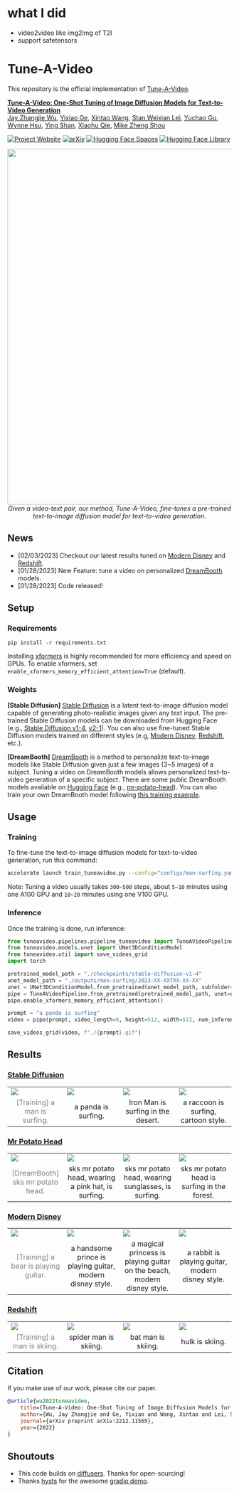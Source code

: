 # what I did
- video2video like img2img of T2I
- support safetensors

# Tune-A-Video

This repository is the official implementation of [Tune-A-Video](https://arxiv.org/abs/2212.11565).

**[Tune-A-Video: One-Shot Tuning of Image Diffusion Models for Text-to-Video Generation](https://arxiv.org/abs/2212.11565)**
<br/>
[Jay Zhangjie Wu](https://zhangjiewu.github.io/), 
[Yixiao Ge](https://geyixiao.com/), 
[Xintao Wang](https://xinntao.github.io/), 
[Stan Weixian Lei](), 
[Yuchao Gu](https://ycgu.site/), 
[Wynne Hsu](https://www.comp.nus.edu.sg/~whsu/), 
[Ying Shan](https://scholar.google.com/citations?user=4oXBp9UAAAAJ&hl=en), 
[Xiaohu Qie](https://scholar.google.com/citations?user=mk-F69UAAAAJ&hl=en), 
[Mike Zheng Shou](https://sites.google.com/view/showlab)
<br/>

[![Project Website](https://img.shields.io/badge/Project-Website-orange)](https://tuneavideo.github.io/)
[![arXiv](https://img.shields.io/badge/arXiv-2212.11565-b31b1b.svg)](https://arxiv.org/abs/2212.11565)
[![Hugging Face Spaces](https://img.shields.io/badge/%F0%9F%A4%97%20Hugging%20Face-Spaces-blue)](https://huggingface.co/spaces/Tune-A-Video-library/Tune-A-Video-Training-UI)
[![Hugging Face Library](https://img.shields.io/badge/%F0%9F%A4%97%20Hugging%20Face-Library-green)](https://huggingface.co/spaces/Tune-A-Video-library/Tune-A-Video-Training-UI)


<p align="center">
<img src="https://tuneavideo.github.io/static/images/overview.png" width="800px"/>  
<br>
<em>Given a video-text pair, our method, Tune-A-Video, fine-tunes a pre-trained text-to-image diffusion model for text-to-video generation.</em>
</p>

## News
- [02/03/2023] Checkout our latest results tuned on [Modern Disney](https://huggingface.co/nitrosocke/mo-di-diffusion) and [Redshift](https://huggingface.co/nitrosocke/redshift-diffusion). 
- [01/28/2023] New Feature: tune a video on personalized [DreamBooth](https://dreambooth.github.io/) models.
- [01/28/2023] Code released!


## Setup

### Requirements

```shell
pip install -r requirements.txt
```

Installing [xformers](https://github.com/facebookresearch/xformers) is highly recommended for more efficiency and speed on GPUs. 
To enable xformers, set `enable_xformers_memory_efficient_attention=True` (default).

### Weights

**[Stable Diffusion]** [Stable Diffusion](https://arxiv.org/abs/2112.10752) is a latent text-to-image diffusion model capable of generating photo-realistic images given any text input. The pre-trained Stable Diffusion models can be downloaded from Hugging Face (e.g., [Stable Diffusion v1-4](https://huggingface.co/CompVis/stable-diffusion-v1-4), [v2-1](https://huggingface.co/stabilityai/stable-diffusion-2-1)). You can also use fine-tuned Stable Diffusion models trained on different styles (e.g, [Modern Disney](https://huggingface.co/nitrosocke/mo-di-diffusion), [Redshift](https://huggingface.co/nitrosocke/redshift-diffusion), etc.).

**[DreamBooth]** [DreamBooth](https://dreambooth.github.io/) is a method to personalize text-to-image models like Stable Diffusion given just a few images (3~5 images) of a subject. Tuning a video on DreamBooth models allows personalized text-to-video generation of a specific subject. There are some public DreamBooth models available on [Hugging Face](https://huggingface.co/sd-dreambooth-library) (e.g., [mr-potato-head](https://huggingface.co/sd-dreambooth-library/mr-potato-head)). You can also train your own DreamBooth model following [this training example](https://github.com/huggingface/diffusers/tree/main/examples/dreambooth). 


## Usage

### Training

To fine-tune the text-to-image diffusion models for text-to-video generation, run this command:

```bash
accelerate launch train_tuneavideo.py --config="configs/man-surfing.yaml"
```

Note: Tuning a video usually takes `300~500` steps, about `5~10` minutes using one A100 GPU and `10~20` minutes using one V100 GPU.

### Inference

Once the training is done, run inference:

```python
from tuneavideo.pipelines.pipeline_tuneavideo import TuneAVideoPipeline
from tuneavideo.models.unet import UNet3DConditionModel
from tuneavideo.util import save_videos_grid
import torch

pretrained_model_path = "./checkpoints/stable-diffusion-v1-4"
unet_model_path = "./outputs/man-surfing/2023-XX-XXTXX-XX-XX"
unet = UNet3DConditionModel.from_pretrained(unet_model_path, subfolder='unet', torch_dtype=torch.float16).to('cuda')
pipe = TuneAVideoPipeline.from_pretrained(pretrained_model_path, unet=unet, torch_dtype=torch.float16).to("cuda")
pipe.enable_xformers_memory_efficient_attention()

prompt = "a panda is surfing"
video = pipe(prompt, video_length=8, height=512, width=512, num_inference_steps=50, guidance_scale=7.5).videos

save_videos_grid(video, f"./{prompt}.gif")
```

## Results

### [Stable Diffusion](https://huggingface.co/CompVis/stable-diffusion-v1-4)

<table width="100%" align="center">
<tr>
  <td><img src="https://tuneavideo.github.io/static/results/man-surfing/train.gif"></td>
  <td><img src="https://tuneavideo.github.io/static/results/repo/stablediffusion/panda-surfing.gif"></td>
  <td><img src="https://tuneavideo.github.io/static/results/repo/stablediffusion/ironman-desert.gif"></td>              
  <td><img src="https://tuneavideo.github.io/static/results/repo/stablediffusion/raccoon-cartoon.gif"></td>
</tr>
<tr>
  <td width=25% style="text-align:center;color:gray;">[Training] a man is surfing.</td>
  <td width=25% style="text-align:center;">a panda is surfing.</td>
  <td width=25% style="text-align:center;">Iron Man is surfing in the desert.</td>
  <td width=25% style="text-align:center;">a raccoon is surfing, cartoon style.</td>
</tr>
</table>

### [Mr Potato Head](https://huggingface.co/sd-dreambooth-library/mr-potato-head)

<table width="100%" align="center">
<tr>
  <td><img src="https://tuneavideo.github.io/static/results/repo/dreambooth/mr-potato-head.png"></td>
  <td><img src="https://tuneavideo.github.io/static/results/repo/dreambooth/pink-hat.gif"></td>
  <td><img src="https://tuneavideo.github.io/static/results/repo/dreambooth/potato-sunglasses.gif"></td>              
  <td><img src="https://tuneavideo.github.io/static/results/repo/dreambooth/potato-forest.gif"></td>
</tr>
<tr>
  <td width=25% style="text-align:center;color:gray;">[DreamBooth] sks mr potato head.</td>
  <td width=25% style="text-align:center;">sks mr potato head, wearing a pink hat, is surfing.</td>
  <td width=25% style="text-align:center;">sks mr potato head, wearing sunglasses, is surfing.</td>
  <td width=25% style="text-align:center;">sks mr potato head is surfing in the forest.</td>
</tr>
</table>


### [Modern Disney](https://huggingface.co/nitrosocke/mo-di-diffusion)

<table width="100%" align="center">
<tr>
  <td><img src="https://tuneavideo.github.io/static/results/bear-guitar/train.gif"></td>
  <td><img src="https://tuneavideo.github.io/static/results/repo/modern-disney/prince-guitar.gif"></td>
  <td><img src="https://tuneavideo.github.io/static/results/repo/modern-disney/princess-guitar.gif"></td>              
  <td><img src="https://tuneavideo.github.io/static/results/repo/modern-disney/rabbit-guitar.gif"></td>
</tr>
<tr>
  <td width=25% style="text-align:center;color:gray;">[Training] a bear is playing guitar.</td>
  <td width=25% style="text-align:center;">a handsome prince is playing guitar, modern disney style.</td>
  <td width=25% style="text-align:center;">a magical princess is playing guitar on the beach, modern disney style.</td>
  <td width=25% style="text-align:center;">a rabbit is playing guitar, modern disney style.</td>
</tr>
</table>

### [Redshift](https://huggingface.co/nitrosocke/redshift-diffusion)

<table width="100%" align="center">
<tr>
  <td><img src="https://tuneavideo.github.io/static/results/man-skiing/train.gif"></td>
  <td><img src="https://tuneavideo.github.io/static/results/repo/redshift/spiderman-skiing.gif"></td>
  <td><img src="https://tuneavideo.github.io/static/results/repo/redshift/batman-skiing.gif"></td>              
  <td><img src="https://tuneavideo.github.io/static/results/repo/redshift/hulk-skiing.gif"></td>
</tr>
<tr>
  <td width=25% style="text-align:center;color:gray;">[Training] a man is skiing.</td>
  <td width=25% style="text-align:center;">spider man is skiing.</td>
  <td width=25% style="text-align:center;">bat man is skiing.</td>
  <td width=25% style="text-align:center;">hulk is skiing.</td>
</tr>
</table>


## Citation
If you make use of our work, please cite our paper.
```bibtex
@article{wu2022tuneavideo,
    title={Tune-A-Video: One-Shot Tuning of Image Diffusion Models for Text-to-Video Generation},
    author={Wu, Jay Zhangjie and Ge, Yixiao and Wang, Xintao and Lei, Stan Weixian and Gu, Yuchao and Hsu, Wynne and Shan, Ying and Qie, Xiaohu and Shou, Mike Zheng},
    journal={arXiv preprint arXiv:2212.11565},
    year={2022}
}
```

## Shoutouts

- This code builds on [diffusers](https://github.com/huggingface/diffusers). Thanks for open-sourcing!
- Thanks [hysts](https://github.com/hysts) for the awesome [gradio demo](https://huggingface.co/spaces/Tune-A-Video-library/Tune-A-Video-Training-UI).

